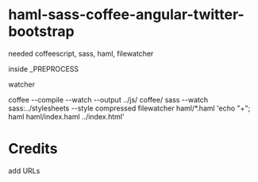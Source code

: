 haml-sass-coffee-angular-twitter-bootstrap
==========================================

needed coffeescript, sass, haml, filewatcher


inside _PREPROCESS

watcher

coffee --compile --watch --output ../js/ coffee/
sass --watch sass:../stylesheets --style compressed
filewatcher haml/*.haml 'echo "+"; haml haml/index.haml ../index.html'

Credits
=======

add URLs

